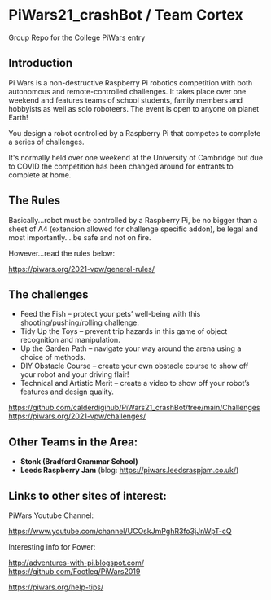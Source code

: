 
# PiWars21_crashBot / Team Cortex


Group Repo for the College PiWars entry

## Introduction

Pi Wars is a non-destructive Raspberry Pi robotics competition with both autonomous and remote-controlled challenges. It takes place over one weekend and features teams of school students, family members and hobbyists as well as solo roboteers. The event is open to anyone on planet Earth! 

You design a robot controlled by a Raspberry Pi that competes to complete a series of challenges.

It's normally held over one weekend at the University of Cambridge but due to COVID the competition has been changed around for entrants to complete at home.

## The Rules

Basically...robot must be controlled by a Raspberry Pi, be no bigger than a sheet of A4 (extension allowed for challenge specific addon), be legal and most importantly....be safe and not on fire.

However...read the rules below:

https://piwars.org/2021-vpw/general-rules/

## The challenges

* Feed the Fish – protect your pets’ well-being with this shooting/pushing/rolling challenge.
* Tidy Up the Toys – prevent trip hazards in this game of object recognition and manipulation.
* Up the Garden Path – navigate your way around the arena using a choice of methods.
* DIY Obstacle Course – create your own obstacle course to show off your robot and your driving flair!
* Technical and Artistic Merit – create a video to show off your robot’s features and design quality.

https://github.com/calderdigihub/PiWars21_crashBot/tree/main/Challenges
https://piwars.org/2021-vpw/challenges/

## Other Teams in the Area:

* **Stonk (Bradford Grammar School)**
* **Leeds Raspberry Jam** (blog: https://piwars.leedsraspjam.co.uk/)


## Links to other sites of interest:

PiWars Youtube Channel:

  https://www.youtube.com/channel/UCOskJmPghR3fo3jJnWpT-cQ

Interesting info for Power:

 http://adventures-with-pi.blogspot.com/
 https://github.com/Footleg/PiWars2019

https://piwars.org/help-tips/
